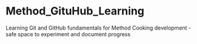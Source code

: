 # Method_GituHub_Learning
Learning Git and GitHub fundamentals for Method Cooking development - safe space to experiment and document progress
